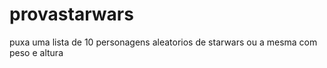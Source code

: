 # provastarwars
puxa uma lista de 10 personagens aleatorios de starwars
ou a mesma com peso e altura 


